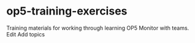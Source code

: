 # op5-training-exercises
Training materials for working through learning OP5 Monitor with teams. Edit Add topics

